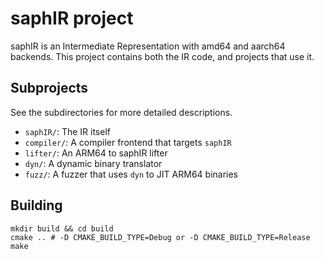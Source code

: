 # saphIR project

saphIR is an Intermediate Representation with amd64 and aarch64 backends.
This project contains both the IR code, and projects that use it.

## Subprojects

See the subdirectories for more detailed descriptions.

* `saphIR/`: The IR itself
* `compiler/`: A compiler frontend that targets `saphIR`
* `lifter/`: An ARM64 to saphIR lifter
* `dyn/`: A dynamic binary translator
* `fuzz/`: A fuzzer that uses `dyn` to JIT ARM64 binaries

## Building
```
mkdir build && cd build
cmake .. # -D CMAKE_BUILD_TYPE=Debug or -D CMAKE_BUILD_TYPE=Release
make
```
